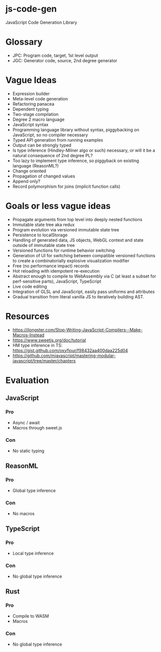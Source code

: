 # js-code-gen
JavaScript Code Generation Library

# Glossary
 - JPC: Program code, target, 1st level output
 - JGC: Generator code, source, 2nd degree generator

# Vague Ideas
 - Expression builder
 - Meta-level code generation
 - Refactoring panacea
 - Dependent typing
 - Two-stage compilation
 - Degree 2 macro language
 - JavaScript syntax
 - Programming language library without syntax, piggybacking on JavaScript, so no compiler necessary
 - Typed API generation from running examples
 - Output can be strongly typed
 - Is type inference (Hindley-Milner algo or such) necessary, or will it be a natural consequence of 2nd degree PL?
 - Too lazy to implement type inference, so piggyback on existing language (ReasonML?)
 - Change oriented
 - Propagation of changed values
 - Append only?
 - Record polymorphism for joins (implicit function calls)

# Goals or less vague ideas
 - Propagate arguments from top level into deeply nested functions
 - Immutable state tree aka redux
 - Program evolution via versioned immutable state tree
 - Persistence to localStorage
 - Handling of generated data, JS objects, WebGL context and state outside of immutable state tree
 - Versioned functions for runtime behavior switching
 - Generation of UI for switching between compatible versioned functions to create a combinatorially explosive visualization modifier
 - Free (no performance impact) records
 - Hot reloading with idempotent re-execution
 - Abstract enough to compile to WebAssembly via C (at least a subset for perf-sensitive parts), JavaScript, TypeScript
 - Live code editing
 - Integration of GLSL and JavaScript, easily pass uniforms and attributes
 - Gradual transition from literal vanilla JS to iteratively building AST.

# Resources
 - https://jlongster.com/Stop-Writing-JavaScript-Compilers--Make-Macros-Instead
 - https://www.sweetjs.org/doc/tutorial
 - HM type inference in TS: https://gist.github.com/oxyflour/f98432aa400daa225d04
 - https://github.com/mjavascript/mastering-modular-javascript/tree/master/chapters

# Evaluation


## JavaScript

### Pro
 - Async / await
 - Macros through sweet.js

### Con
 - No static typing


## ReasonML

### Pro
 - Global type inference

### Con
 - No macros


## TypeScript

### Pro
 - Local type inference

### Con
 - No global type inference


## Rust

### Pro
 - Compile to WASM
 - Macros

### Con
 - No global type inference
